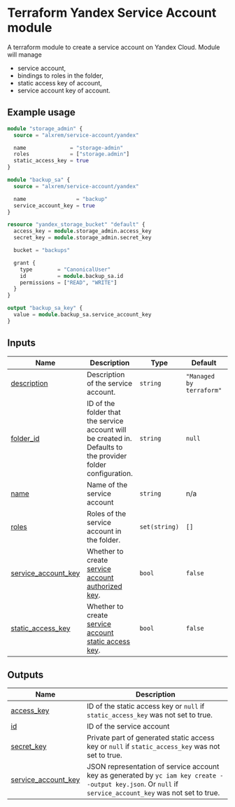# Terraform Yandex Service Account module

A terraform module to create a service account on Yandex Cloud. Module will manage

* service account,
* bindings to roles in the folder,
* static access key of account,
* service account key of account. 

## Example usage

```terraform
module "storage_admin" {
  source = "alxrem/service-account/yandex"

  name              = "storage-admin"
  roles             = ["storage.admin"]
  static_access_key = true
}

module "backup_sa" {
  source = "alxrem/service-account/yandex"

  name                = "backup"
  service_account_key = true
}

resource "yandex_storage_bucket" "default" {
  access_key = module.storage_admin.access_key
  secret_key = module.storage_admin.secret_key

  bucket = "backups"

  grant {
    type        = "CanonicalUser"
    id          = module.backup_sa.id
    permissions = ["READ", "WRITE"]
  }
}

output "backup_sa_key" {
  value = module.backup_sa.service_account_key
}
```
<!-- BEGIN_TF_DOCS -->
## Inputs

| Name | Description | Type | Default | Required |
|------|-------------|------|---------|:--------:|
| <a name="input_description"></a> [description](#input\_description) | Description of the service account. | `string` | `"Managed by terraform"` | no |
| <a name="input_folder_id"></a> [folder\_id](#input\_folder\_id) | ID of the folder that the service account will be created in. Defaults to the provider folder configuration. | `string` | `null` | no |
| <a name="input_name"></a> [name](#input\_name) | Name of the service account | `string` | n/a | yes |
| <a name="input_roles"></a> [roles](#input\_roles) | Roles of the service account in the folder. | `set(string)` | `[]` | no |
| <a name="input_service_account_key"></a> [service\_account\_key](#input\_service\_account\_key) | Whether to create [service account authorized key](https://cloud.yandex.com/docs/iam/concepts/authorization/key). | `bool` | `false` | no |
| <a name="input_static_access_key"></a> [static\_access\_key](#input\_static\_access\_key) | Whether to create [service account static access key](https://cloud.yandex.com/docs/iam/operations/sa/create-access-key). | `bool` | `false` | no |

## Outputs

| Name | Description |
|------|-------------|
| <a name="output_access_key"></a> [access\_key](#output\_access\_key) | ID of the static access key or `null` if `static_access_key` was not set to true. |
| <a name="output_id"></a> [id](#output\_id) | ID of the service account |
| <a name="output_secret_key"></a> [secret\_key](#output\_secret\_key) | Private part of generated static access key or `null` if `static_access_key` was not set to true. |
| <a name="output_service_account_key"></a> [service\_account\_key](#output\_service\_account\_key) | JSON representation of service account key as generated by `yc iam key create --output key.json`. Or `null` if `service_account_key` was not set to true. |
<!-- END_TF_DOCS -->